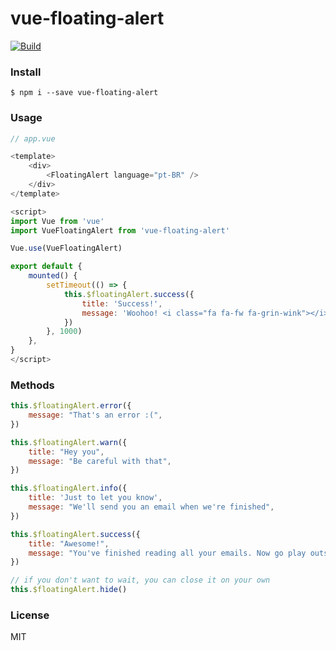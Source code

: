 # vue-floating-alert

[![Build](https://travis-ci.org/ericmdantas/vue-floating-alert.svg?branch=master)](https://travis-ci.org/ericmdantas/vue-floating-alert)

### Install

```shell
$ npm i --save vue-floating-alert
```

### Usage

```js
// app.vue

<template>
    <div>   
        <FloatingAlert language="pt-BR" />
    </div>
</template>

<script>
import Vue from 'vue'
import VueFloatingAlert from 'vue-floating-alert'

Vue.use(VueFloatingAlert)

export default {
    mounted() {
        setTimeout(() => {
            this.$floatingAlert.success({
                title: 'Success!',
                message: 'Woohoo! <i class="fa fa-fw fa-grin-wink"></i>',
            })
        }, 1000)
    },
}
</script>
```

### Methods

```js
this.$floatingAlert.error({
    message: "That's an error :(",
})

this.$floatingAlert.warn({
    title: "Hey you",
    message: "Be careful with that",
})

this.$floatingAlert.info({
    title: 'Just to let you know',
    message: "We'll send you an email when we're finished",
})

this.$floatingAlert.success({
    title: "Awesome!",
    message: "You've finished reading all your emails. Now go play outside.",
})

// if you don't want to wait, you can close it on your own
this.$floatingAlert.hide() 
```

### License

MIT